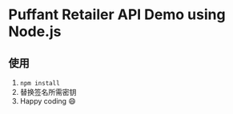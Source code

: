 # Puffant Retailer API Demo using Node.js

## 使用
1. `npm install`
2. 替换签名所需密钥
3. Happy coding :smile:
